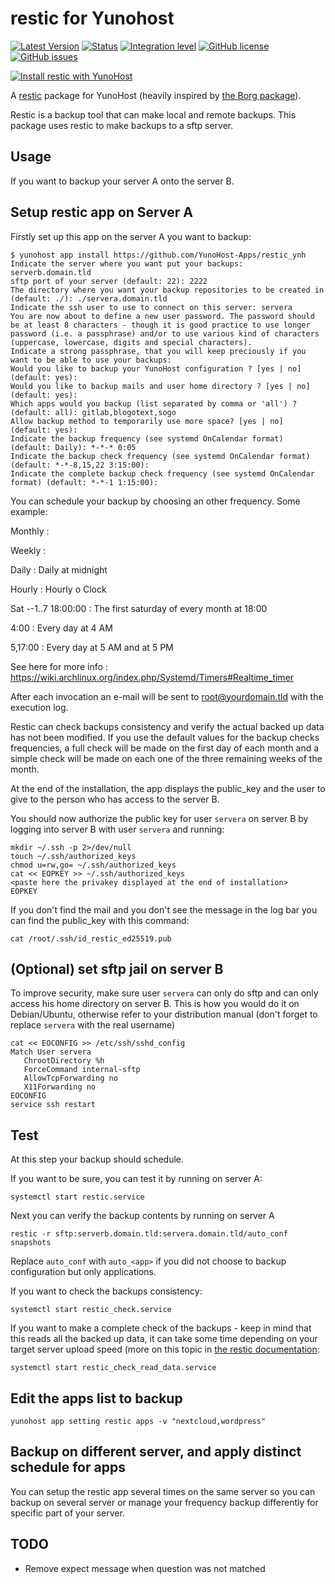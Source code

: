 # restic for Yunohost

[![Latest Version](https://img.shields.io/badge/version-0.9.6-green.svg?style=flat)](https://github.com/YunoHost-Apps/restic_ynh/releases)
[![Status](https://img.shields.io/badge/status-testing-yellow.svg?style=flat)](https://github.com/YunoHost-Apps/restic_ynh/milestones)
[![Integration level](https://dash.yunohost.org/integration/restic.svg)](https://dash.yunohost.org/appci/app/restic)
[![GitHub license](https://img.shields.io/badge/license-GPLv3-blue.svg?style=flat)](https://raw.githubusercontent.com/YunoHost-Apps/restic_ynh/master/LICENSE)
[![GitHub issues](https://img.shields.io/github/issues/YunoHost-Apps/restic_ynh.svg?style=flat)](https://github.com/YunoHost-Apps/restic_ynh/issues)

[![Install restic with YunoHost](https://install-app.yunohost.org/install-with-yunohost.png)](https://install-app.yunohost.org/?app=restic)

A [restic](https://restic.net/) package for YunoHost (heavily inspired by [the Borg package](https://github.com/YunoHost-Apps/borg_ynh/)).

Restic is a backup tool that can make local and remote backups.
This package uses restic to make backups to a sftp server.

## Usage

If you want to backup your server A onto the server B.

## Setup restic app on Server A

Firstly set up this app on the server A you want to backup:

```
$ yunohost app install https://github.com/YunoHost-Apps/restic_ynh
Indicate the server where you want put your backups: serverb.domain.tld
sftp port of your server (default: 22): 2222
The directory where you want your backup repositories to be created in (default: ./): ./servera.domain.tld
Indicate the ssh user to use to connect on this server: servera
You are now about to define a new user password. The password should be at least 8 characters - though it is good practice to use longer password (i.e. a passphrase) and/or to use various kind of characters (uppercase, lowercase, digits and special characters).
Indicate a strong passphrase, that you will keep preciously if you want to be able to use your backups:
Would you like to backup your YunoHost configuration ? [yes | no] (default: yes):
Would you like to backup mails and user home directory ? [yes | no] (default: yes):
Which apps would you backup (list separated by comma or 'all') ? (default: all): gitlab,blogotext,sogo
Allow backup method to temporarily use more space? [yes | no] (default: yes):
Indicate the backup frequency (see systemd OnCalendar format) (default: Daily): *-*-* 0:05
Indicate the backup check frequency (see systemd OnCalendar format) (default: *-*-8,15,22 3:15:00):
Indicate the complete backup check frequency (see systemd OnCalendar format) (default: *-*-1 1:15:00):
```

You can schedule your backup by choosing an other frequency. Some example:

Monthly :

Weekly :

Daily : Daily at midnight

Hourly : Hourly o Clock

Sat *-*-1..7 18:00:00 : The first saturday of every month at 18:00

4:00 : Every day at 4 AM

5,17:00 : Every day at 5 AM and at 5 PM

See here for more info : https://wiki.archlinux.org/index.php/Systemd/Timers#Realtime_timer

After each invocation an e-mail will be sent to root@yourdomain.tld with the execution log.

Restic can check backups consistency and verify the actual backed up data has not been modified.
If you use the default values for the backup checks frequencies, a full check will be made on the first day of each month and a simple check will be made on each one of the three remaining weeks of the month.

At the end of the installation, the app displays the public_key and the user to give to the person who has access to the server B.

You should now authorize the public key for user `servera` on server B by logging into server B with user `servera` and running:

```
mkdir ~/.ssh -p 2>/dev/null
touch ~/.ssh/authorized_keys
chmod u=rw,go= ~/.ssh/authorized_keys
cat << EOPKEY >> ~/.ssh/authorized_keys
<paste here the privakey displayed at the end of installation>
EOPKEY
```
If you don't find the mail and you don't see the message in the log bar you can find the public_key with this command:
```
cat /root/.ssh/id_restic_ed25519.pub
```

## (Optional) set sftp jail on server B

To improve security, make sure user `servera` can only do sftp and can only access his home directory on server B.
This is how you would do it on Debian/Ubuntu, otherwise refer to your distribution manual (don't forget to replace `servera` with the real username)

```
cat << EOCONFIG >> /etc/ssh/sshd_config
Match User servera
   ChrootDirectory %h
   ForceCommand internal-sftp
   AllowTcpForwarding no
   X11Forwarding no
EOCONFIG
service ssh restart
```

## Test
At this step your backup should schedule.

If you want to be sure, you can test it by running on server A:
```
systemctl start restic.service
```

Next you can verify the backup contents by running on server A
```
restic -r sftp:serverb.domain.tld:servera.domain.tld/auto_conf snapshots
```

Replace `auto_conf` with `auto_<app>` if you did not choose to backup configuration but only applications.

If you want to check the backups consistency:
```
systemctl start restic_check.service
```

If you want to make a complete check of the backups - keep in mind that this reads all the backed up data, it can take some time depending on your target server upload speed (more on this topic in [the restic documentation](https://restic.readthedocs.io/en/latest/045_working_with_repos.html#checking-integrity-and-consistency):
```
systemctl start restic_check_read_data.service
```

## Edit the apps list to backup

```
yunohost app setting restic apps -v "nextcloud,wordpress"
```

## Backup on different server, and apply distinct schedule for apps

You can setup the restic app several times on the same server so you can backup on several server or manage your frequency backup differently for specific part of your server.

## TODO

* Remove expect message when question was not matched
